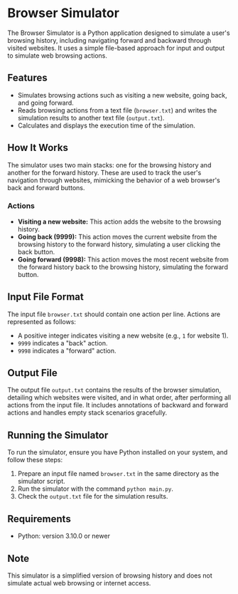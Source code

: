 # Browser Simulator

The Browser Simulator is a Python application designed to simulate a user's browsing history, including navigating forward and backward through visited websites. It uses a simple file-based approach for input and output to simulate web browsing actions.

## Features

- Simulates browsing actions such as visiting a new website, going back, and going forward.
- Reads browsing actions from a text file (`browser.txt`) and writes the simulation results to another text file (`output.txt`).
- Calculates and displays the execution time of the simulation.

## How It Works

The simulator uses two main stacks: one for the browsing history and another for the forward history. These are used to track the user's navigation through websites, mimicking the behavior of a web browser's back and forward buttons.

### Actions

- **Visiting a new website:** This action adds the website to the browsing history.
- **Going back (9999):** This action moves the current website from the browsing history to the forward history, simulating a user clicking the back button.
- **Going forward (9998):** This action moves the most recent website from the forward history back to the browsing history, simulating the forward button.

## Input File Format

The input file `browser.txt` should contain one action per line. Actions are represented as follows:

- A positive integer indicates visiting a new website (e.g., `1` for website 1).
- `9999` indicates a "back" action.
- `9998` indicates a "forward" action.

## Output File

The output file `output.txt` contains the results of the browser simulation, detailing which websites were visited, and in what order, after performing all actions from the input file. It includes annotations of backward and forward actions and handles empty stack scenarios gracefully.

## Running the Simulator

To run the simulator, ensure you have Python installed on your system, and follow these steps:

1. Prepare an input file named `browser.txt` in the same directory as the simulator script.
2. Run the simulator with the command `python main.py`.
3. Check the `output.txt` file for the simulation results.

## Requirements

- Python: version 3.10.0 or newer

## Note

This simulator is a simplified version of browsing history and does not simulate actual web browsing or internet access.
